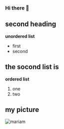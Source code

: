 ### Hi there 👋
## second heading 
**unordered list** 
* first 
* second 
 ## the socond list is 
**ordered list** 
1. one 
2. two 
## my picture 
![mariam](https://encrypted-tbn0.gstatic.com/images?q=tbn:ANd9GcR2cOoGcL05lYiM5I7i5_7iXc9-BpBGFeeXDw&usqp=CAU)



<!--
**mariamodat/mariamodat** is a ✨ _special_ ✨ repository because its `README.md` (this file) appears on your GitHub profile.

Here are some ideas to get you started:

- 🔭 I’m currently working on ...
- 🌱 I’m currently learning ...
- 👯 I’m looking to collaborate on ...
- 🤔 I’m looking for help with ...
- 💬 Ask me about ...
- 📫 How to reach me: ...
- 😄 Pronouns: ...
- ⚡ Fun fact: ...
-->
